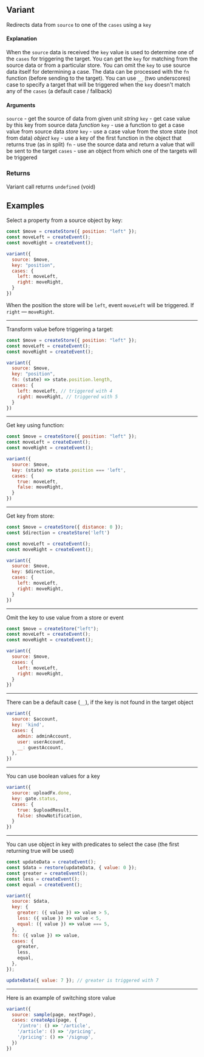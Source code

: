 ## Variant

Redirects data from `source` to one of the `cases` using a `key`

#### Explanation

When the `source` data is received the `key` value is used to determine one of the `cases` for triggering the target. You can get the `key` for matching from the source data or from a particular store. You can omit the `key` to use source data itself for determining a case. The data can be processed with the `fn` function (before sending to the target). You can use `__` (two underscores) case to specify a target that will be triggered when the `key` doesn't match any of the `cases` (a default case / fallback)

#### Arguments

`source` - get the source of data from given unit
*string* `key` - get case value by this key from source data
*function* `key` - use a function to get a case value from source data
*store* `key` - use a case value from the store state (not from data)
*object* `key` - use a key of the first function in the object that returns true (as in split)
`fn` - use the source data and return a value that will be sent to the target
`cases` - use an object from which one of the targets will be triggered

### Returns

Variant call returns `undefined` (void)

## Examples

Select a property from a source object by key:

```js
const $move = createStore({ position: "left" });
const moveLeft = createEvent();
const moveRight = createEvent();

variant({
  source: $move,
  key: "position",
  cases: {
    left: moveLeft,
    right: moveRight,
  }
})
```

When the position the store will be `left`, event `moveLeft` will be triggered. If `right` — `moveRight`.

---

Transform value before triggering a target:

```js
const $move = createStore({ position: "left" });
const moveLeft = createEvent();
const moveRight = createEvent();

variant({
  source: $move,
  key: "position",
  fn: (state) => state.position.length,
  cases: {
    left: moveLeft, // triggered with 4
    right: moveRight, // triggered with 5
  }
})
```

---

Get key using function:

```js
const $move = createStore({ position: "left" });
const moveLeft = createEvent();
const moveRight = createEvent();

variant({
  source: $move,
  key: (state) => state.position === 'left',
  cases: {
    true: moveLeft,
    false: moveRight,
  }
})
```

---

Get key from store:

```js
const $move = createStore({ distance: 0 });
const $direction = createStore('left')

const moveLeft = createEvent();
const moveRight = createEvent();

variant({
  source: $move,
  key: $direction,
  cases: {
    left: moveLeft,
    right: moveRight,
  }
})
```

---

Omit the key to use value from a store or event

```js
const $move = createStore("left");
const moveLeft = createEvent();
const moveRight = createEvent();

variant({
  source: $move,
  cases: {
    left: moveLeft,
    right: moveRight,
  }
})
```

---

There can be a default case (`__`), if the key is not found in the target object

```js
variant({
  source: $account,
  key: 'kind',
  cases: {
    admin: adminAccount,
    user: userAccount,
    __: guestAccount,
  },
})
```

---

You can use boolean values for a key

```js
variant({
  source: uploadFx.done,
  key: gate.status,
  cases: {
    true: $uploadResult,
    false: showNotification,
  }
})
```

---

You can use object in key with predicates to select the case (the first returning true will be used)

```js
const updateData = createEvent();
const $data = restore(updateData, { value: 0 });
const greater = createEvent();
const less = createEvent();
const equal = createEvent();

variant({
  source: $data,
  key: {
    greater: ({ value }) => value > 5,
    less: ({ value }) => value < 5,
    equal: ({ value }) => value === 5,
  },
  fn: ({ value }) => value,
  cases: {
    greater,
    less,
    equal,
  },
});

updateData({ value: 7 }); // greater is triggered with 7
```

---

Here is an example of switching store value

```js
variant({
  source: sample(page, nextPage),
  cases: createApi(page, {
    '/intro': () => '/article',
    '/article': () => '/pricing',
    '/pricing': () => '/signup',
  })
})
```
